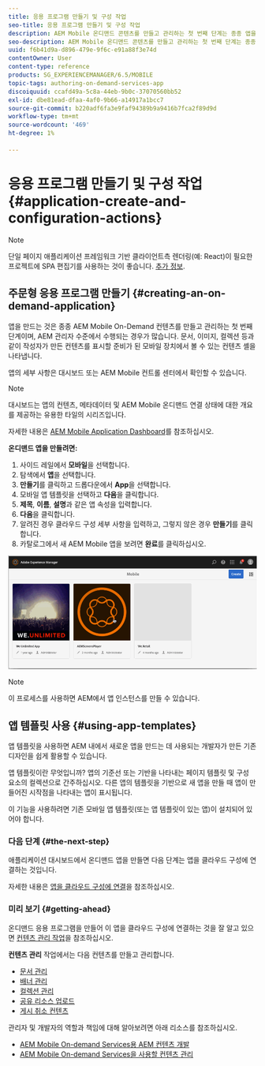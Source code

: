 ```yaml
---
title: 응용 프로그램 만들기 및 구성 작업
seo-title: 응용 프로그램 만들기 및 구성 작업
description: AEM Mobile 온디맨드 콘텐츠를 만들고 관리하는 첫 번째 단계는 종종 앱을 만드는 것입니다. 자세한 내용은 이 페이지를 참조하십시오.
seo-description: AEM Mobile 온디맨드 콘텐츠를 만들고 관리하는 첫 번째 단계는 종종 앱을 만드는 것입니다. 자세한 내용은 이 페이지를 참조하십시오.
uuid: f6b41d9a-d896-479e-9f6c-e91a88f3e74d
contentOwner: User
content-type: reference
products: SG_EXPERIENCEMANAGER/6.5/MOBILE
topic-tags: authoring-on-demand-services-app
discoiquuid: ccafd49a-5c8a-44eb-9b0c-37070560bb52
exl-id: dbe81ead-dfaa-4af0-9b66-a14917a1bcc7
source-git-commit: b220adf6fa3e9faf94389b9a9416b7fca2f89d9d
workflow-type: tm+mt
source-wordcount: '469'
ht-degree: 1%

---
```


# 응용 프로그램 만들기 및 구성 작업{#application-create-and-configuration-actions}

>[!NOTE]
>
>단일 페이지 애플리케이션 프레임워크 기반 클라이언트측 렌더링(예: React)이 필요한 프로젝트에 SPA 편집기를 사용하는 것이 좋습니다. [추가 정보](/help/sites-developing/spa-overview.md).

## 주문형 응용 프로그램 만들기 {#creating-an-on-demand-application}

앱을 만드는 것은 종종 AEM Mobile On-Demand 컨텐츠를 만들고 관리하는 첫 번째 단계이며, AEM 관리자 수준에서 수행되는 경우가 많습니다. 문서, 이미지, 컬렉션 등과 같이 작성자가 만든 컨텐츠를 표시할 준비가 된 모바일 장치에서 볼 수 있는 컨텐츠 셸을 나타냅니다.

앱의 세부 사항은 대시보드 또는 AEM Mobile 컨트롤 센터에서 확인할 수 있습니다.

>[!NOTE]
>
>대시보드는 앱의 컨텐츠, 메타데이터 및 AEM Mobile 온디맨드 연결 상태에 대한 개요를 제공하는 유용한 타일의 시리즈입니다.
>
>자세한 내용은 [AEM Mobile Application Dashboard](/help/mobile/mobile-apps-ondemand-application-dashboard.md)를 참조하십시오.

**온디맨드 앱을 만들려면:**

1. 사이드 레일에서 **모바일**&#x200B;을 선택합니다.
1. 탐색에서 **앱**&#x200B;을 선택합니다.
1. **만들기**&#x200B;를 클릭하고 드롭다운에서 **App**&#x200B;을 선택합니다.
1. 모바일 앱 템플릿을 선택하고 **다음**&#x200B;을 클릭합니다.
1. **제목**, **이름**, **설명**&#x200B;과 같은 앱 속성을 입력합니다.
1. **다음**&#x200B;을 클릭합니다.
1. 알려진 경우 클라우드 구성 세부 사항을 입력하고, 그렇지 않은 경우 **만들기**&#x200B;를 클릭합니다.
1. 카탈로그에서 새 AEM Mobile 앱을 보려면 **완료**&#x200B;를 클릭하십시오.

![chlimage_1](assets/chlimage_1.gif)

>[!NOTE]
>
>이 프로세스를 사용하면 AEM에서 앱 인스턴스를 만들 수 있습니다.

## 앱 템플릿 사용 {#using-app-templates}

앱 템플릿을 사용하면 AEM 내에서 새로운 앱을 만드는 데 사용되는 개발자가 만든 기존 디자인을 쉽게 활용할 수 있습니다.

앱 템플릿이란 무엇입니까? 앱의 기준선 또는 기반을 나타내는 페이지 템플릿 및 구성 요소의 컬렉션으로 간주하십시오.
다른 앱의 템플릿을 기반으로 새 앱을 만들 때 앱이 만들어진 시작점을 나타내는 앱이 표시됩니다.

이 기능을 사용하려면 기존 모바일 앱 템플릿(또는 앱 템플릿이 있는 앱)이 설치되어 있어야 합니다.

### 다음 단계 {#the-next-step}

애플리케이션 대시보드에서 온디맨드 앱을 만들면 다음 단계는 앱을 클라우드 구성에 연결하는 것입니다.

자세한 내용은 [앱을 클라우드 구성에 연결](/help/mobile/mobile-on-demand-associating-an-on-demand-app-to-cloud-configuration.md)을 참조하십시오.

### 미리 보기 {#getting-ahead}

온디맨드 응용 프로그램을 만들어 이 앱을 클라우드 구성에 연결하는 것을 잘 알고 있으면 [컨텐츠 관리 작업](/help/mobile/mobile-apps-ondemand-manage-content-ondemand.md)을 참조하십시오.

**컨텐츠 관리** 작업에서는 다음 컨텐츠를 만들고 관리합니다.

* [문서 관리](/help/mobile/mobile-on-demand-managing-articles.md)
* [배너 관리](/help/mobile/mobile-on-demand-managing-banners.md)
* [컬렉션 관리](/help/mobile/mobile-on-demand-managing-collections.md)
* [공유 리소스 업로드](/help/mobile/mobile-on-demand-shared-resources.md)
* [게시 취소 컨텐츠](/help/mobile/mobile-on-demand-publishing-unpublishing.md)

관리자 및 개발자의 역할과 책임에 대해 알아보려면 아래 리소스를 참조하십시오.

* [AEM Mobile On-demand Services용 AEM 컨텐츠 개발](/help/mobile/aem-mobile-on-demand.md)
* [AEM Mobile On-demand Services을 사용할 컨텐츠 관리](/help/mobile/aem-mobile.md)

